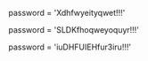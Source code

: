 













password = 'Xdhfwyeityqwet!!!'


password = 'SLDKfhoqweyoquyr!!!'


password = 'iuDHFUIEHfur3iru!!!'
